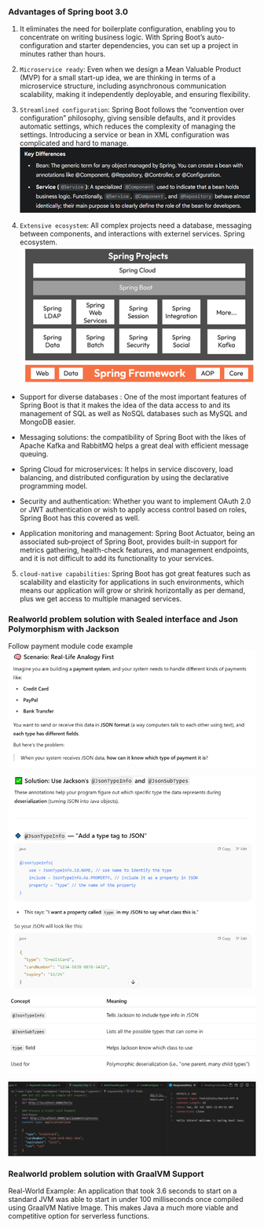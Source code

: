 ### Advantages of Spring boot 3.0
1.  It eliminates the need for boilerplate configuration, enabling you to concentrate on writing business logic. 
With Spring Boot’s auto-configuration and starter dependencies, you can set up a project in minutes rather than hours.

2. `Microservice ready`: Even when we design a Mean Valuable Product (MVP) for a small start-up idea, we are thinking in terms of a microservice structure, including asynchronous communication scalability, making it independently deployable, and ensuring flexibility.

3. `Streamlined configuration`: Spring Boot follows the “convention over configuration” philosophy, giving sensible defaults, and it provides automatic settings, which reduces the complexity of managing the settings.
Introducing a service or bean in XML configuration was complicated and hard to manage.
    ![alt text](image.png)


4. `Extensive ecosystem`: All complex projects need a database, messaging between components, and interactions with externel services. Spring ecosystem.
![alt text](image-1.png)
 - Support for diverse databases : One of the most important features of Spring Boot is that it makes the idea of the data access to and its management of SQL as well as NoSQL databases such as MySQL and MongoDB easier.

 - Messaging solutions: the compatibility of Spring Boot with the likes of Apache Kafka and RabbitMQ helps a
 great deal with efficient message queuing.

 - Spring Cloud for microservices: It helps in service discovery, load balancing, and distributed configuration by using the declarative programming model.

 - Security and authentication: Whether you want to implement OAuth 2.0 or JWT authentication or wish to apply access control
based on roles, Spring Boot has this covered as well.

- Application monitoring and management: Spring Boot Actuator, being an associated sub‐project of Spring Boot, provides built-in support for metrics gathering, health-check features, and management endpoints, and it is not difficult to add its functionality to your services.

5. `cloud-native capabilities`: Spring Boot has got great features such as scalability and elasticity for applications in such environments, which means our application will grow or shrink horizontally as per demand, plus we get
access to multiple managed services.



### Realworld problem solution with Sealed interface and Json Polymorphism with Jackson
Follow payment module code example 
![alt text](image-2.png)

![alt text](image-3.png)

![alt text](image-4.png)

![alt text](image-5.png)


### Realworld problem solution with GraalVM Support
Real-World Example: An application that took 3.6 seconds to start on a standard JVM was able to start in under 100 milliseconds once compiled using GraalVM Native Image. This makes Java a much more viable and competitive option for serverless functions.

